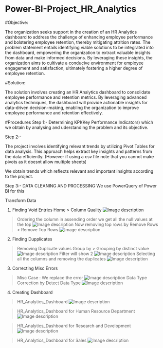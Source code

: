 # Power-BI-Project_HR_Analytics

#Objective:

The organization seeks support in the creation of an HR Analytics dashboard to address the challenge of enhancing employee performance and bolstering employee retention, thereby mitigating attrition rates. The problem statement entails identifying viable solutions to be integrated into the dashboard, empowering the organization to extract valuable insights from data and make informed decisions. By leveraging these insights, the organization aims to cultivate a conducive environment for employee engagement and satisfaction, ultimately fostering a higher degree of employee retention.

#Solution:

The solution involves creating an HR Analytics dashboard to consolidate employee performance and retention metrics. By leveraging advanced analytics techniques, the dashboard will provide actionable insights for data-driven decision-making, enabling the organization to improve employee performance and retention effectively.

#Procedures
Step 1:- 
Determining KPI(Key Performance Indicators) which we obtain by analysing and uderstanding the problem and its objective.

Step 2:-

The project involves identifying relevant trends by utilizing Pivot Tables for data analysis. This approach helps extract key insights and patterns from the data efficiently.
(However if using a csv file note that you cannot make pivots as it doesnt allow multiple sheets)

We obtain trends which reflects relevant and important insights according to the project.

Step 3:- 
DATA CLEANING AND PROCESSING
We use PowerQuery of Power BI for this

Transform Data

1. Finding Void Entries
 Home > Column Quality
![Image description](Data_Transformation/missing.png)
> Ordering the column in assending order 
> we get all the null values at the top 
![Image description](Data_Transformation/assending.png)
>Now removing top rows by Remove Rows > Remove Top Rows
![Image description](Data_Transformation/Remove_TopRows.png)

2. Finding Dupplicates
> Removing Duplicate values 
> Group by > Grouping by distinct value
![Image description](Data_Transformation/duplicates.png)
>Filter will show 2
![Image description](Data_Transformation/dupl.png)
>Selecting all the columns and removing the duplicates
![Image description](Data_Transformation/duplicate_all_remove.png)

3. Correcting Misc Errors
> Misc Case : We replace the error 
![Image description](Data_Transformation/misc.png)
> Data Type Correction by Detect Data Type
![Image description](Data_Transformation/data_type.png)


4. Creating Dashboard
> HR_Analytics_Dashboard
![Image description](Data_Transformation/Dashboard.png)

> HR_Analytics_Dashboard for Human Resource Department 
![Image description](Data_Transformation/HumanResource.png)

> HR_Analytics_Dashboard for Research and Development 
![Image description](Data_Transformation/R&D.png)

> HR_Analytics_Dashboard for Sales
![Image description](Data_Transformation/Sales.png)


